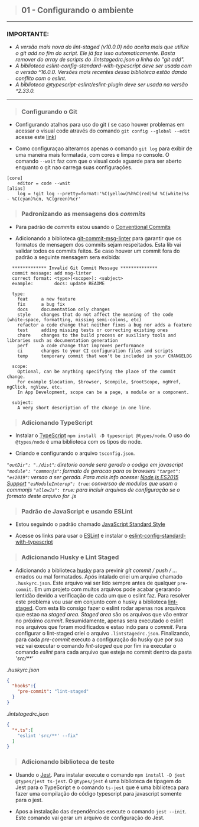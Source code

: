 > ## 01 - Configurando o ambiente

---

### IMPORTANTE:
- *A versão mais nova do lint-staged (v10.0.0) não aceita mais que utilize o git add no fim do script. Ele já faz isso automaticamente. Basta remover do array de scripts do .lintstagedrc.json a linha do "git add".*
- *A biblioteca eslint-config-standard-with-typescript deve ser usada com a versão ^16.0.0. Versões mais recentes dessa biblioteca estão dando conflito com o eslint.*
- *A biblioteca @typescript-eslint/eslint-plugin deve ser usada na versão ^2.33.0.*

---  

> ### Configurando o Git

* Configurando atalhos para uso do git ( se caso houver problemas em acessar o visual code através do comando ```git config --global --edit``` acesse este [link](https://stackoverflow.com/questions/53847777/associating-visual-studio-code-with-git-in-mac))

* Como configuraçao alteramos apenas o comando ```git log``` para exibir de uma maneira mais formatada, com cores e limpa no console. O comando ```--wait``` faz com que o visual code aguarde para ser aberto enquanto o git nao carrega suas configurações.

```shell
[core]
	editor = code --wait
[alias]
	log = !git log --pretty=format:'%C(yellow)%h%C(red)%d %C(white)%s - %C(cyan)%cn, %C(green)%cr'
```
  

> ### Padronizando as mensagens dos *commits*

* Para padrão de *commits* estou usando o [Conventional Commits](https://www.conventionalcommits.org/en/v1.0.0/)

* Adicionando a biblioteca [git-commit-msg-linter](https://www.npmjs.com/package/git-commit-msg-linter) para garantir que os formatos de mensagem dos commits sejam respeitados. Esta lib vai validar todos os commits feitos. Se caso houver um commit fora do padrão a seguinte mensagem sera exibida:

```shell
  ************* Invalid Git Commit Message **************
  commit message: add msg-linter
  correct format: <type>(<scope>): <subject>
  example:        docs: update README

  type:
    feat     a new feature
    fix      a bug fix
    docs     documentation only changes
    style    changes that do not affect the meaning of the code (white-space, formatting, missing semi-colons, etc)
    refactor a code change that neither fixes a bug nor adds a feature
    test     adding missing tests or correcting existing ones
    chore    changes to the build process or auxiliary tools and libraries such as documentation generation
    perf     a code change that improves performance
    ci       changes to your CI configuration files and scripts
    temp     temporary commit that won't be included in your CHANGELOG

  scope:
    Optional, can be anything specifying the place of the commit change.
    For example $location, $browser, $compile, $rootScope, ngHref, ngClick, ngView, etc.
    In App Development, scope can be a page, a module or a component.

  subject:
    A very short description of the change in one line.
```
  

> ### Adicionando TypeScript

* Instalar o [TypeScript](https://www.typescriptlang.org/docs/home.html) ```npm install -D typescript @types/node```. O uso do ```@types/node``` é uma biblioteca com os tipos do node.  

* Criando e configurando o arquivo ```tsconfig.json```.

*```"outDir": "./dist"```: diretorio aonde sera gerado o codigo em javascript*
*```"module": "commonjs"```: formato de geracao para os browsers*
*```"target": "es2019"```: versao a ser gerada. Para mais info acesse: [Node.js ES2015 Support](https://node.green/)*
*```"esModuleInterop": true```: conversao de modulos que usam o commonjs*
*```"allowJs": true```: para incluir arquivos de configuração se o formato deste arquivo for .js*

  
> ### Padrão de JavaScript e usando ESLint

* Estou seguindo o padrão chamado [JavaScript Standard Style](https://standardjs.com/rules.html)

* Acesse os links para usar o [ESLint](https://eslint.org/docs/user-guide/getting-started) e instalar o [eslint-config-standard-with-typescript](https://www.npmjs.com/package/eslint-config-standard-with-typescript)

  
> ### Adicionando Husky e Lint Staged

* Adicionando a biblioteca [husky](https://www.npmjs.com/package/husky) para previnir *git commit / push / ...* errados ou mal formatados. Após intalado criei um arquivo chamado ```.huskyrc.json```. Este arquivo vai ser lido sempre antes de qualquer ```pre-commit```. Em um projeto com muitos arquivos pode acabar gerarando lentidão devido a verificação de cada um que o eslint faz. Para resolver este problema vou usar em conjunto com o husky a biblioteca [lint-staged](https://www.npmjs.com/package/lint-staged). Com esta lib consigo fazer o eslint rodar apenas nos arquivos que estao na *staged area*. *Staged area* são os arquivos que vão entrar no próximo *commit*. Resumidamente, apenas sera executado o eslint nos arquivos que foram modificados e estao indo para o *commit*. Para configurar o lint-staged criei o arquivo ```.lintstagedrc.json```. Finalizando, para cada *pre-commit* executo a configuração do husky que por sua vez vai executar o comando *lint-staged* que por fim ira executar o comando *eslint* para cada arquivo que esteja no commit dentro da pasta *'src/**'*

*.huskyrc.json*
```json
{
  "hooks":{
    "pre-commit": "lint-staged"
  }
}
```

*.lintstagedrc.json*
```json
{
  "*.ts":[
    "eslint 'src/**' --fix"
  ]
}
```

  
> ### Adicionando biblioteca de teste

* Usando o [Jest](https://jestjs.io/docs/en/getting-started). Para instalar execute o comando ```npm install -D jest @types/jest ts-jest```. O ```@types/jest``` é uma biblioteca de tipagem do Jest para o TypeScript e o comando ```ts-jest``` que é uma biblioteca para fazer uma compilação do código typescript para javascript somente para o jest.

* Apos a instalação das dependências execute o comando ```jest --init```. Este comando vai gerar um arquivo de configuração do Jest.
